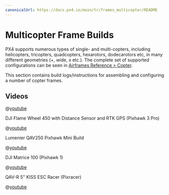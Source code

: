 ```yaml
---
canonicalUrl: https://docs.px4.io/main/tr/frames_multicopter/README
---
```


# Multicopter Frame Builds

PX4 supports numerous types of single- and multi-copters, including helicopters, tricopters, quadcopters, hexarotors, dodecarotors etc, in many different geometries (+, wide, x etc.). The complete set of supported configurations can be seen in [Airframes Reference > Copter](../airframes/airframe_reference.md#copter).

This section contains build logs/instructions for assembling and configuring a number of copter frames.

## Videos

@[youtube](https://www.youtube.com/watch?v=LnUmYgAINBc&vq=hd720)

DJI Flame Wheel 450 with Distance Sensor and RTK GPS (Pixhawk 3 Pro)

@[youtube](https://www.youtube.com/watch?v=JovSwzoTepU)

Lumenier QAV250 Pixhawk Mini Build

@[youtube](http://www.youtube.com/watch?v=MZzo4DMNkug)

DJI Matrice 100 (Pixhawk 1)

@[youtube](https://www.youtube.com/watch?v=3OGs0ONemGc)

QAV-R 5" KISS ESC Racer (Pixracer)

@[youtube](https://youtu.be/wMYgqvsNEwQ)